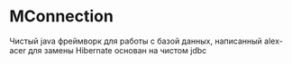 # MConnection

Чистый java фреймворк для работы с базой данных, написанный alex-acer для замены Hibernate
основан на чистом jdbc
